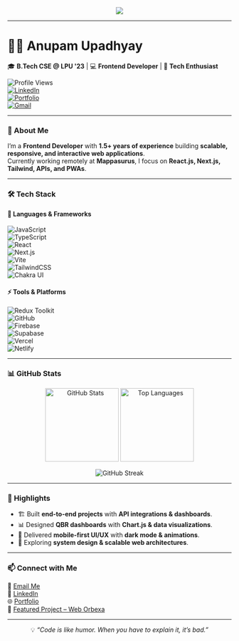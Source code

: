 <!-- Typing SVG -->
<p align="center">
  <a href="https://github.com/4nupam">
    <img src="https://readme-typing-svg.herokuapp.com?font=Fira+Code&weight=600&size=22&pause=1000&color=2EF2FF&center=true&vCenter=true&width=550&lines=Hi%2C+I'm+Anupam+Upadhyay+👋;Frontend+Developer+💻;Tech+Explorer+🚀;Always+Learning+New+Things+✨">
  </a>
</p>

---

# 👨‍💻 Anupam Upadhyay  

🎓 **B.Tech CSE @ LPU '23** | 💻 **Frontend Developer** | 🚀 **Tech Enthusiast**  

![Profile Views](https://komarev.com/ghpvc/?username=4nupam&color=blue&style=for-the-badge)  
[![LinkedIn](https://img.shields.io/badge/LinkedIn-0077B5?style=for-the-badge&logo=linkedin&logoColor=white)](https://www.linkedin.com/in/anupam-upadhyay-504a1b208)  
[![Portfolio](https://img.shields.io/badge/Portfolio-000000?style=for-the-badge&logo=vercel&logoColor=white)](https://anupam-portfolio-sigma.vercel.app/)  
[![Gmail](https://img.shields.io/badge/Email-D14836?style=for-the-badge&logo=gmail&logoColor=white)](mailto:dev.anupamupadhyay@gmail.com)  

---

### 👋 About Me  
I’m a **Frontend Developer** with **1.5+ years of experience** building **scalable, responsive, and interactive web applications**.  
Currently working remotely at **Mappasurus**, I focus on **React.js, Next.js, Tailwind, APIs, and PWAs**.  

---

### 🛠️ Tech Stack  

#### 🚀 Languages & Frameworks  
![JavaScript](https://img.shields.io/badge/JavaScript-F7DF1E?style=for-the-badge&logo=javascript&logoColor=black)  
![TypeScript](https://img.shields.io/badge/TypeScript-007ACC?style=for-the-badge&logo=typescript&logoColor=white)  
![React](https://img.shields.io/badge/React-20232A?style=for-the-badge&logo=react&logoColor=61DAFB)  
![Next.js](https://img.shields.io/badge/Next.js-000000?style=for-the-badge&logo=nextdotjs&logoColor=white)  
![Vite](https://img.shields.io/badge/Vite-646CFF?style=for-the-badge&logo=vite&logoColor=white)  
![TailwindCSS](https://img.shields.io/badge/TailwindCSS-38B2AC?style=for-the-badge&logo=tailwind-css&logoColor=white)  
![Chakra UI](https://img.shields.io/badge/ChakraUI-319795?style=for-the-badge&logo=chakraui&logoColor=white)  

#### ⚡ Tools & Platforms  
![Redux Toolkit](https://img.shields.io/badge/Redux-764ABC?style=for-the-badge&logo=redux&logoColor=white)  
![GitHub](https://img.shields.io/badge/GitHub-181717?style=for-the-badge&logo=github&logoColor=white)  
![Firebase](https://img.shields.io/badge/Firebase-FFCA28?style=for-the-badge&logo=firebase&logoColor=black)  
![Supabase](https://img.shields.io/badge/Supabase-3ECF8E?style=for-the-badge&logo=supabase&logoColor=white)  
![Vercel](https://img.shields.io/badge/Vercel-000000?style=for-the-badge&logo=vercel&logoColor=white)  
![Netlify](https://img.shields.io/badge/Netlify-00C7B7?style=for-the-badge&logo=netlify&logoColor=white)  

---

### 📊 GitHub Stats  

<p align="center">
  <img src="https://github-readme-stats.vercel.app/api?username=4nupam&show_icons=true&theme=tokyonight" alt="GitHub Stats" height="165"/>
  <img src="https://github-readme-stats.vercel.app/api/top-langs/?username=4nupam&layout=compact&theme=tokyonight" alt="Top Languages" height="165"/>
</p>

<p align="center">
  <img src="https://github-readme-streak-stats.herokuapp.com?user=4nupam&theme=tokyonight&date_format=M%20j%5B%2C%20Y%5D" alt="GitHub Streak"/>
</p>

---

### 🌟 Highlights  
- 🏗️ Built **end-to-end projects** with **API integrations & dashboards**.  
- 📊 Designed **QBR dashboards** with **Chart.js & data visualizations**.  
- 📱 Delivered **mobile-first UI/UX** with **dark mode & animations**.  
- 🚀 Exploring **system design & scalable web architectures**.  

---

### 📫 Connect with Me  
📧 [Email Me](mailto:dev.anupamupadhyay@gmail.com)  
💼 [LinkedIn](https://www.linkedin.com/in/anupam-upadhyay-504a1b208)  
🌐 [Portfolio](https://anupam-portfolio-sigma.vercel.app/)  
🚀 [Featured Project – Web Orbexa](https://web-orbexa-1.vercel.app/)  

---

<p align="center">
  💡 <i>“Code is like humor. When you have to explain it, it’s bad.”</i>
</p>
